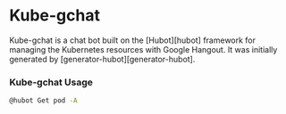 # Kube-gchat

Kube-gchat is a chat bot built on the [Hubot][hubot] framework for managing the Kubernetes resources with Google Hangout. It was initially generated by [generator-hubot][generator-hubot].

### Kube-gchat Usage

```sh
@hubot Get pod -A
```
